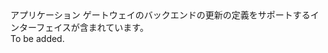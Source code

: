 <Namespace Name="Microsoft.Azure.Management.Network.Fluent.ApplicationGatewayBackend.UpdateDefinition">
  <Docs>
    <summary>アプリケーション ゲートウェイのバックエンドの更新の定義をサポートするインターフェイスが含まれています。</summary> 
    <remarks>To be added.</remarks>
  </Docs>
</Namespace>
